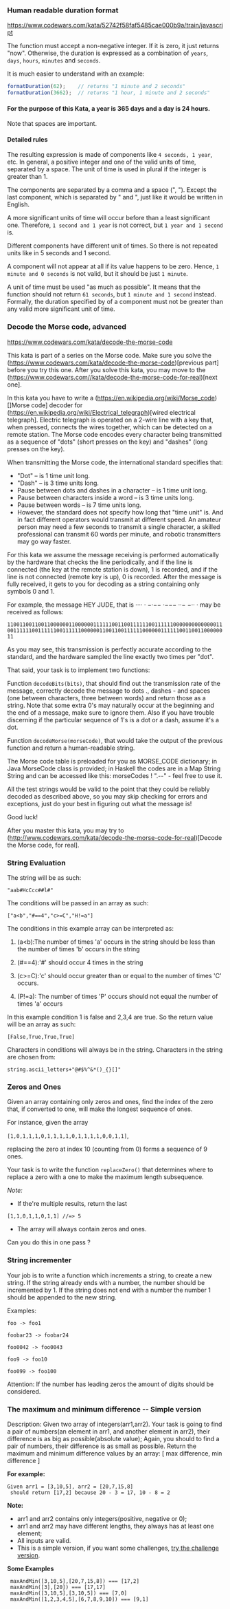 ### Human readable duration format

https://www.codewars.com/kata/52742f58faf5485cae000b9a/train/javascript

The function must accept a non-negative integer. If it is zero, it just returns "now". Otherwise, the duration is expressed as a combination of `years`, `days`, `hours`, `minutes` and `seconds`.

It is much easier to understand with an example:

```javascript
formatDuration(62);    // returns "1 minute and 2 seconds"
formatDuration(3662);  // returns "1 hour, 1 minute and 2 seconds"
```

#### For the purpose of this Kata, a year is 365 days and a day is 24 hours.

Note that spaces are important.

#### Detailed rules
The resulting expression is made of components like `4 seconds, 1 year`, etc. In general, a positive integer and one of the valid units of time, separated by a space. The unit of time is used in plural if the integer is greater than 1.

The components are separated by a comma and a space (", "). Except the last component, which is separated by " and ", just like it would be written in English.

A more significant units of time will occur before than a least significant one. Therefore, `1 second and 1 year` is not correct, but `1 year and 1 second` is.

Different components have different unit of times. So there is not repeated units like in 5 seconds and 1 second.

A component will not appear at all if its value happens to be zero. Hence, `1 minute and 0 seconds` is not valid, but it should be just `1 minute`.

A unit of time must be used "as much as possible". It means that the function should not return `61 seconds`, but `1 minute and 1 second` instead. Formally, the duration specified by of a component must not be greater than any valid more significant unit of time.

### Decode the Morse code, advanced

https://www.codewars.com/kata/decode-the-morse-code

This kata is part of a series on the Morse code. Make sure you solve the (https://www.codewars.com/kata/decode-the-morse-code)[previous part] before you try this one. After you solve this kata, you may move to the (https://www.codewars.com//kata/decode-the-morse-code-for-real)[next one].

In this kata you have to write a (https://en.wikipedia.org/wiki/Morse_code)[]Morse code] decoder for (https://en.wikipedia.org/wiki/Electrical_telegraph)[wired electrical telegraph].
Electric telegraph is operated on a 2-wire line with a key that, when pressed, connects the wires together, which can be detected on a remote station. The Morse code encodes every character being transmitted as a sequence of "dots" (short presses on the key) and "dashes" (long presses on the key).

When transmitting the Morse code, the international standard specifies that:

* "Dot" – is 1 time unit long.
* "Dash" – is 3 time units long.
* Pause between dots and dashes in a character – is 1 time unit long.
* Pause between characters inside a word – is 3 time units long.
* Pause between words – is 7 time units long.
* However, the standard does not specify how long that "time unit" is. And in fact different operators would transmit at different speed. An amateur person may need a few seconds to transmit a single character, a skilled professional can transmit 60 words per minute, and robotic transmitters may go way faster.

For this kata we assume the message receiving is performed automatically by the hardware that checks the line periodically, and if the line is connected (the key at the remote station is down), 1 is recorded, and if the line is not connected (remote key is up), 0 is recorded. After the message is fully received, it gets to you for decoding as a string containing only symbols 0 and 1.

For example, the message HEY JUDE, that is ···· · −·−− ·−−− ··− −·· · may be received as follows:

```1100110011001100000011000000111111001100111111001111110000000000000011001111110011111100111111000000110011001111110000001111110011001100000011```

As you may see, this transmission is perfectly accurate according to the standard, and the hardware sampled the line exactly two times per "dot".

That said, your task is to implement two functions:

Function `decodeBits(bits)`, that should find out the transmission rate of the message, correctly decode the message to dots ., dashes - and spaces (one between characters, three between words) and return those as a string. Note that some extra 0's may naturally occur at the beginning and the end of a message, make sure to ignore them. Also if you have trouble discerning if the particular sequence of 1's is a dot or a dash, assume it's a dot.

Function `decodeMorse(morseCode)`, that would take the output of the previous function and return a human-readable string.

The Morse code table is preloaded for you as MORSE_CODE dictionary; in Java MorseCode class is provided; in Haskell the codes are in a Map String String and can be accessed like this: morseCodes ! ".--" - feel free to use it.

All the test strings would be valid to the point that they could be reliably decoded as described above, so you may skip checking for errors and exceptions, just do your best in figuring out what the message is!

Good luck!

After you master this kata, you may try to (http://www.codewars.com/kata/decode-the-morse-code-for-real)[Decode the Morse code, for real].

### String Evaluation

The string will be as such:

`"aab#HcCcc##l#"`

The conditions will be passed in an array as such:

`["a<b","#==4","c>=C","H!=a"]`

The conditions in this example array can be interpreted as:

1) (a<b):The number of times 'a' occurs in the string should be less than the number of times 'b' occurs in the string

2) (#==4):'#' should occur 4 times in the string

3) (c>=C):'c' should occur greater than or equal to the number of times 'C' occurs.

4) (P!=a): The number of times 'P' occurs should not equal the number of times 'a' occurs

In this example condition 1 is false and 2,3,4 are true. So the return value will be an array as such:

`[False,True,True,True]`

Characters in conditions will always be in the string. Characters in the string are chosen from:

`string.ascii_letters+"@#$%^&*()_{}[]"`

### Zeros and Ones

Given an array containing only zeros and ones, find the index of the zero that, if converted to one, will make the longest sequence of ones.

For instance, given the array

`[1,0,1,1,1,0,1,1,1,1,0,1,1,1,1,0,0,1,1]`,

replacing the zero at index 10 (counting from 0) forms a sequence of 9 ones.

Your task is to write the function `replaceZero()` that determines where to replace a zero with a one to make the maximum length subsequence.

*Note:*

* If the're multiple results, return the last

`[1,1,0,1,1,0,1,1] //=> 5`

* The array will always contain zeros and ones.

Can you do this in one pass ?

### String incrementer

Your job is to write a function which increments a string, to create a new string. If the string already ends with a number, the number should be incremented by 1. If the string does not end with a number the number 1 should be appended to the new string.

Examples:

```
foo -> foo1

foobar23 -> foobar24

foo0042 -> foo0043

foo9 -> foo10

foo099 -> foo100
```


Attention: If the number has leading zeros the amount of digits should be considered.

### The maximum and minimum difference -- Simple version

Description:
Given two array of integers(arr1,arr2). Your task is going to find a pair of numbers(an element in arr1, and another element in arr2), their difference is as big as possible(absolute value); Again, you should to find a pair of numbers, their difference is as small as possible. Return the maximum and minimum difference values by an array: [ max difference, min difference ]

**For example:**

```
Given arr1 = [3,10,5], arr2 = [20,7,15,8]
 should return [17,2] because 20 - 3 = 17, 10 - 8 = 2
```

**Note:**

* arr1 and arr2 contains only integers(positive, negative or 0);
* arr1 and arr2 may have different lengths, they always has at least one element;
* All inputs are valid.
* This is a simple version, if you want some challenges, [try the challenge version](https://www.codewars.com/kata/583c592928a0c0449d000099).

**Some Examples**

```
 maxAndMin([3,10,5],[20,7,15,8]) === [17,2]
 maxAndMin([3],[20]) === [17,17]
 maxAndMin([3,10,5],[3,10,5]) === [7,0]
 maxAndMin([1,2,3,4,5],[6,7,8,9,10]) === [9,1]
```
